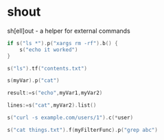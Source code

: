 # shout
sh[ell]out - a helper for external commands

```go
if s("ls *").p("xargs rm -rf").b() {
	s("echo it worked")
}
```
```go
s("ls").tf("contents.txt")
```
```go
s(myVar).p("cat")
```
```go
result:=s("echo",myVar1,myVar2)
```
```go
lines:=s("cat",myVar2).list()
```
```go
s("curl -s example.com/users/1").c(*user)
```
```go
s("cat things.txt").f(myFilterFunc).p("grep abc")
```
